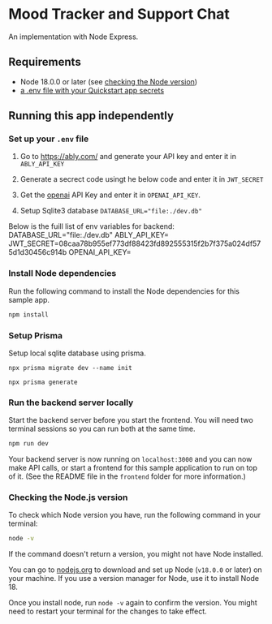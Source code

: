 # Mood Tracker and Support Chat

An implementation with Node Express.

## Requirements

- Node 18.0.0 or later (see [checking the Node version](#checking-the-nodejs-version))
- [a .env file with your Quickstart app secrets](#set-up-your-env-file)

## Running this app independently

### Set up your `.env` file

1. Go to https://ably.com/ and generate your API key and enter it in `ABLY_API_KEY`

2. Generate a secrect code usingt he below code and enter it in `JWT_SECRET`

3. Get the [openai](https://openai.com/product) API Key and enter it in `OPENAI_API_KEY`.

4. Setup Sqlite3 database
   `DATABASE_URL="file:./dev.db"`

Below is the fuill list of env variables for backend:
DATABASE_URL="file:./dev.db"
ABLY_API_KEY=
JWT_SECRET=08caa78b955ef773df88423fd892555315f2b7f375a024df575d1d30456c914b
OPENAI_API_KEY=

### Install Node dependencies

Run the following command to install the Node dependencies for this sample app.

```bash
npm install
```

### Setup Prisma

Setup local sqlite database using prisma.

`npx prisma migrate dev --name init`

`npx prisma generate`

### Run the backend server locally

Start the backend server before you start the frontend. You will need two terminal sessions so you can run both at the same time.

```bash
npm run dev
```

Your backend server is now running on `localhost:3000` and you can now make API calls, or start a frontend for this sample application to run on top of it.
(See the README file in the `frontend` folder for more information.)

### Checking the Node.js version

To check which Node version you have, run the following command in your terminal:

```bash
node -v
```

If the command doesn't return a version, you might not have Node installed.

You can go to [nodejs.org](https://nodejs.org/en/) to download and set up Node (`v18.0.0` or later) on your machine. If you use a version manager for Node, use it to install Node 18.

Once you install node, run `node -v` again to confirm the version. You might need to restart your terminal for the changes to take effect.
